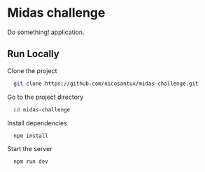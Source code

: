 # Midas challenge

Do something! application.

## Run Locally

Clone the project

```bash
  git clone https://github.com/nicosantux/midas-challenge.git
```

Go to the project directory

```bash
  cd midas-challenge
```

Install dependencies

```bash
  npm install
```

Start the server

```bash
  npm run dev
```

